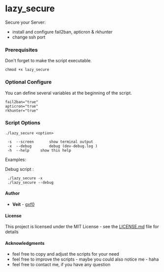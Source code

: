 # lazy_secure

Secure your Server:
 - install and configure fail2ban, apticron & rkhunter
 - change ssh port

### Prerequisites

Don't forget to make the script executable.
```
chmod +x lazy_secure
```

### Optional Configure

You can define several variables at the beginning of the script.

```
fail2ban="true"
apticron="true"
rkhunter="true"
```

### Script Options

```
./lazy_secure <option>

 -s  --screen		show terminal output
 -x  --debug		debug (dev-debug.log )
 -h  --help		show this help
```

Examples:

Debug script :
```
 ./lazy_secure -x
 ./lazy_secure --debug
```

#### Author

* **Veit** - [gxf0](https://github.com/gxf0)

#### License

This project is licensed under the MIT License - see the [LICENSE.md](LICENSE.md) file for details

#### Acknowledgments

* feel free to copy and adjust the scripts for your need
* feel free to improve the scripts - maybe you could also notice me - haha
* feel free to contact me, if you have any question
